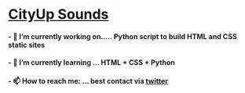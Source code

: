 # [CityUp Sounds][https://cityupsounds.github.io/online/]

#### - 🔭 I’m currently working on..... Python script to build HTML and CSS static sites

#### - 🌱 I’m currently learning ... HTML + CSS + Python

#### - 📫 How to reach me: ... best contact via [twitter]




<!--display some text [link text itself].-->

[https://cityupsounds.github.io/online/]: https://cityupsounds.github.io/online/
[twitter]:https://twitter.com/cityupsounds









<!--
**CityUpSounds/CityUpSounds** is a ✨ _special_ ✨ repository because its `README.md` (this file) appears on your GitHub profile.

Here are some ideas to get you started:

- 🔭 I’m currently working on ...
- 🌱 I’m currently learning ...
- 👯 I’m looking to collaborate on ...
- 🤔 I’m looking for help with ...
- 💬 Ask me about ...
- 📫 How to reach me: ...
- 😄 Pronouns: ...
- ⚡ Fun fact: ...
-->
